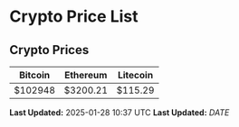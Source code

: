 # Crypto Price List

## Crypto Prices
| Bitcoin | Ethereum | Litecoin |
| ------- | -------- | -------- |
| $102948 | $3200.21 | $115.29 |
**Last Updated:** 2025-01-28 10:37 UTC
**Last Updated:** $DATE$
